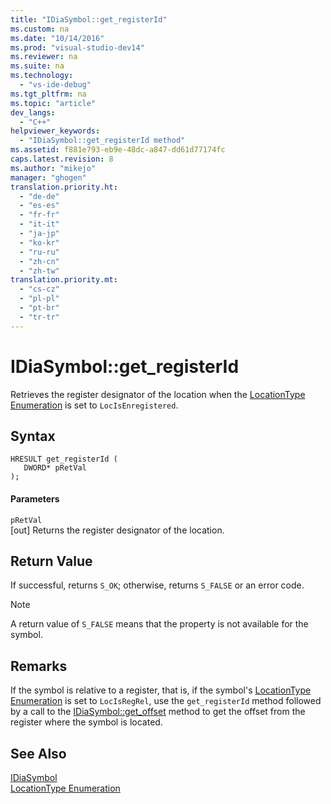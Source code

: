 ```yaml
---
title: "IDiaSymbol::get_registerId"
ms.custom: na
ms.date: "10/14/2016"
ms.prod: "visual-studio-dev14"
ms.reviewer: na
ms.suite: na
ms.technology: 
  - "vs-ide-debug"
ms.tgt_pltfrm: na
ms.topic: "article"
dev_langs: 
  - "C++"
helpviewer_keywords: 
  - "IDiaSymbol::get_registerId method"
ms.assetid: f881e793-eb9e-48dc-a847-dd61d77174fc
caps.latest.revision: 8
ms.author: "mikejo"
manager: "ghogen"
translation.priority.ht: 
  - "de-de"
  - "es-es"
  - "fr-fr"
  - "it-it"
  - "ja-jp"
  - "ko-kr"
  - "ru-ru"
  - "zh-cn"
  - "zh-tw"
translation.priority.mt: 
  - "cs-cz"
  - "pl-pl"
  - "pt-br"
  - "tr-tr"
---
```

# IDiaSymbol::get_registerId
Retrieves the register designator of the location when the [LocationType Enumeration](../debugger/locationtype.md) is set to `LocIsEnregistered`.  
  
## Syntax  
  
```cpp#  
HRESULT get_registerId (   
   DWORD* pRetVal  
);  
```  
  
#### Parameters  
 `pRetVal`  
 [out] Returns the register designator of the location.  
  
## Return Value  
 If successful, returns `S_OK`; otherwise, returns `S_FALSE` or an error code.  
  
> [!NOTE]
>  A return value of `S_FALSE` means that the property is not available for the symbol.  
  
## Remarks  
 If the symbol is relative to a register, that is, if the symbol's [LocationType Enumeration](../debugger/locationtype.md) is set to `LocIsRegRel`, use the `get_registerId` method followed by a call to the [IDiaSymbol::get_offset](../debugger/idiasymbol--get_offset.md) method to get the offset from the register where the symbol is located.  
  
## See Also  
 [IDiaSymbol](../debugger/idiasymbol.md)   
 [LocationType Enumeration](../debugger/locationtype.md)